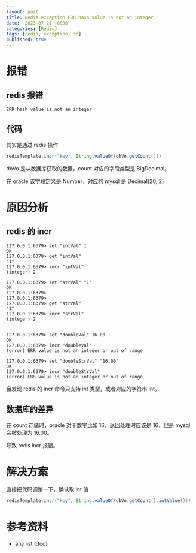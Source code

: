 ```yaml
---
layout: post
title: Redis exception ERR hash value is not an integer
date:  2023-07-21 +0800
categories: [Redis]
tags: [redis, exception, sh]
published: true
---
```


# 报错

## redis 报错

```
ERR hash value is not an integer
```

## 代码

其实是通过 redis 操作

```java
redisTemplate.incr("key", String.valueOf(dbVo.getCount()))
```

dbVo 是从数据库获取的数据，count 对应的字段类型是 BigDecimal。

在 oracle 该字段定义是 Number，对应的 mysql 是 Decimal(20, 2)


# 原因分析

## redis 的 incr

```
127.0.0.1:6379> set "intVal" 1
OK
127.0.0.1:6379> get "intVal"
"1"
127.0.0.1:6379> incr "intVal"
(integer) 2

127.0.0.1:6379> set "strVal" "1"
OK
127.0.0.1:6379>
127.0.0.1:6379>
127.0.0.1:6379> get "strVal"
"1"
127.0.0.1:6379> incr "strVal"
(integer) 2


127.0.0.1:6379> set "doubleVal" 16.00
OK
127.0.0.1:6379> incr "doubleVal"
(error) ERR value is not an integer or out of range

127.0.0.1:6379> set "doubleStrVal" "16.00"
OK
127.0.0.1:6379> incr "doubleStrVal"
(error) ERR value is not an integer or out of range
```

会发现 redis 的 incr 命令只支持 int 类型，或者对应的字符串 int。


## 数据库的差异

在 count 存储时，oracle 对于数字比如 16，返回处理时应该是 16，但是 mysql 会被处理为 16.00。

导致 redis incr 报错。

# 解决方案

直接把代码调整一下，确认取 int 值

```java
redisTemplate.incr("key", String.valueOf(dbVo.getCount().intValue()))
```

# 参考资料

[](https://stackoverflow.com/questions/52476224/redis-err-hash-value-is-not-an-integer)

* any list
{:toc}